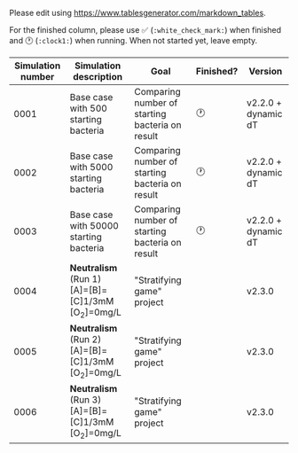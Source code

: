 Please edit using https://www.tablesgenerator.com/markdown_tables.

For the finished column, please use :white_check_mark: (`:white_check_mark:`) when finished and :clock1: (`:clock1:`) when running. When not started yet, leave empty.



| Simulation number | Simulation description                 | Goal                                            | Finished? | Version             |
|-------------------|----------------------------------------|-------------------------------------------------|-----------|---------------------|
| 0001              | Base case with 500 starting bacteria   | Comparing number of starting bacteria on result | :clock1:  | v2.2.0 + dynamic dT |
| 0002              | Base case with 5000 starting bacteria  | Comparing number of starting bacteria on result | :clock1:  | v2.2.0 + dynamic dT |
| 0003              | Base case with 50000 starting bacteria | Comparing number of starting bacteria on result | :clock1:  | v2.2.0 + dynamic dT |
| 0004              | <b>Neutralism</b> (Run 1)<br>[A]=[B]=[C]1/3mM<br>[O<sub>2</sub>]=0mg/L |"Stratifying game" project|      | v2.3.0       |
| 0005              | <b>Neutralism</b> (Run 2)<br>[A]=[B]=[C]1/3mM<br>[O<sub>2</sub>]=0mg/L |"Stratifying game" project|      | v2.3.0       |
| 0006              | <b>Neutralism</b> (Run 3)<br>[A]=[B]=[C]1/3mM<br>[O<sub>2</sub>]=0mg/L |"Stratifying game" project|      | v2.3.0       |
